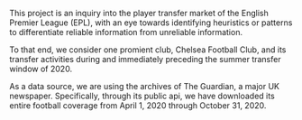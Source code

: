 
This project is an inquiry into the player transfer market of the English Premier League (EPL), with an eye towards identifying heuristics or patterns to differentiate reliable information from unreliable information.

To that end, we consider one promient club, Chelsea Football Club, and its transfer activities during and immediately preceding the summer transfer window of 2020.  

As a data source, we are using the archives of The Guardian, a major UK newspaper.  Specifically, through its public api, we have downloaded its entire football coverage from April 1, 2020 through October 31, 2020.

